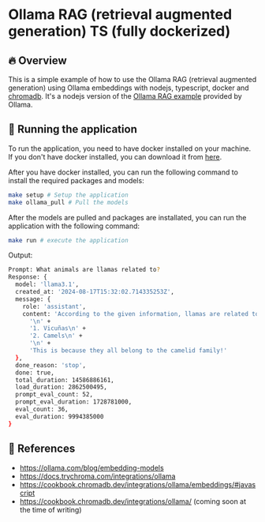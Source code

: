 # Ollama RAG (retrieval augmented generation) TS (fully dockerized)

## 🔥 Overview

This is a simple example of how to use the Ollama RAG (retrieval augmented generation) using Ollama embeddings with nodejs, typescript, docker and [chromadb](https://docs.trychroma.com/).
It's a nodejs version of the [Ollama RAG example](https://ollama.com/blog/embedding-models) provided by Ollama.

## 🔨 Running the application

To run the application, you need to have docker installed on your machine. If you don't have docker installed, you can download it from [here](https://docs.docker.com/get-docker/).

After you have docker installed, you can run the following command to install the required packages and models:

```bash
make setup # Setup the application
make ollama_pull # Pull the models
```

After the models are pulled and packages are installated, you can run the application with the following command:

```bash
make run # execute the application
```

Output:

```bash
Prompt: What animals are llamas related to?
Response: {
  model: 'llama3.1',
  created_at: '2024-08-17T15:32:02.714335253Z',
  message: {
    role: 'assistant',
    content: 'According to the given information, llamas are related to:\n' +
      '\n' +
      '1. Vicuñas\n' +
      '2. Camels\n' +
      '\n' +
      'This is because they all belong to the camelid family!'
  },
  done_reason: 'stop',
  done: true,
  total_duration: 14586886161,
  load_duration: 2862500495,
  prompt_eval_count: 52,
  prompt_eval_duration: 1728781000,
  eval_count: 36,
  eval_duration: 9994385000
}
```

## 🔭 References

* <https://ollama.com/blog/embedding-models>
* <https://docs.trychroma.com/integrations/ollama>
* <https://cookbook.chromadb.dev/integrations/ollama/embeddings/#javascript>
* <https://cookbook.chromadb.dev/integrations/ollama/> (coming soon at the time of writing)
